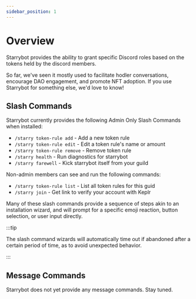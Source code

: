 ```yaml
---
sidebar_position: 1
---
```


# Overview

Starrybot provides the ability to grant specific Discord roles based on the tokens held by the discord members.

So far, we've seen it mostly used to facilitate hodler conversations, encourage DAO engagement, and promote NFT adoption. If you use Starrybot for something else, we'd love to know!

## Slash Commands

Starrybot currently provides the following Admin Only Slash Commands when installed:

* `/starry token-rule add` - Add a new token rule
* `/starry token-rule edit` - Edit a token rule's name or amount
* `/starry token-rule remove` - Remove token rule
* `/starry health` - Run diagnostics for starrybot
* `/starry farewell` - Kick starrybot itself from your guild

Non-admin members can see and run the following commands:

* `/starry token-rule list` - List all token rules for this guid
* `/starry join` - Get link to verify your account with Keplr

Many of these slash commands provide a sequence of steps akin to an installation wizard, and will prompt for a specific emoji reaction, button selection, or user input directly.

:::tip

The slash command wizards will automatically time out if abandoned after a certain period of time, as to avoid unexpected behavior. 

:::

## Message Commands

Starrybot does not yet provide any message commands. Stay tuned.
